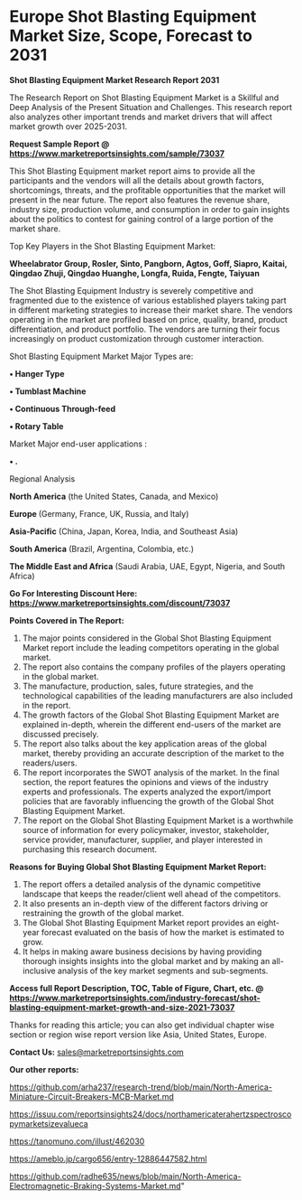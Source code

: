  # Europe Shot Blasting Equipment Market Size, Scope, Forecast to 2031

<strong>Shot Blasting Equipment Market Research Report 2031</strong>

The Research Report on Shot Blasting Equipment Market is a Skillful and Deep Analysis of the Present Situation and Challenges. This research report also analyzes other important trends and market drivers that will affect market growth over 2025-2031.

<strong>Request Sample Report @ <a href=https://www.marketreportsinsights.com/sample/73037>https://www.marketreportsinsights.com/sample/73037</a></strong>

This Shot Blasting Equipment market report aims to provide all the participants and the vendors will all the details about growth factors, shortcomings, threats, and the profitable opportunities that the market will present in the near future. The report also features the revenue share, industry size, production volume, and consumption in order to gain insights about the politics to contest for gaining control of a large portion of the market share.

Top Key Players in the Shot Blasting Equipment Market:

<strong>Wheelabrator Group, Rosler, Sinto, Pangborn, Agtos, Goff, Siapro, Kaitai, Qingdao Zhuji, Qingdao Huanghe, Longfa, Ruida, Fengte, Taiyuan</strong>

The Shot Blasting Equipment Industry is severely competitive and fragmented due to the existence of various established players taking part in different marketing strategies to increase their market share. The vendors operating in the market are profiled based on price, quality, brand, product differentiation, and product portfolio. The vendors are turning their focus increasingly on product customization through customer interaction.

Shot Blasting Equipment Market Major Types are:

<strong>• Hanger Type

• Tumblast Machine

• Continuous Through-feed

• Rotary Table</strong>

Market Major end-user applications :

<strong>• .</strong>

Regional Analysis

</u><strong><b>North America</b></strong> (the United States, Canada, and Mexico)

<strong><b>Europe </b></strong>(Germany, France, UK, Russia, and Italy)

<strong><b>Asia-Pacific</b></strong> (China, Japan, Korea, India, and Southeast Asia)

<strong><b>South America</b></strong> (Brazil, Argentina, Colombia, etc.)

<strong><b>The Middle East and Africa</b></strong> (Saudi Arabia, UAE, Egypt, Nigeria, and South Africa)

<strong>Go For Interesting Discount Here: <a href=https://www.marketreportsinsights.com/discount/73037>https://www.marketreportsinsights.com/discount/73037</a></strong>

<strong>Points Covered in The Report:</strong>
<ol>
  <li>The major points considered in the Global Shot Blasting Equipment Market report include the leading competitors operating in the global market.</li>
  <li>The report also contains the company profiles of the players operating in the global market.</li>
  <li>The manufacture, production, sales, future strategies, and the technological capabilities of the leading manufacturers are also included in the report.</li>
  <li>The growth factors of the Global Shot Blasting Equipment Market are explained in-depth, wherein the different end-users of the market are discussed precisely.</li>
  <li>The report also talks about the key application areas of the global market, thereby providing an accurate description of the market to the readers/users.</li>
  <li>The report incorporates the SWOT analysis of the market. In the final section, the report features the opinions and views of the industry experts and professionals. The experts analyzed the export/import policies that are favorably influencing the growth of the Global Shot Blasting Equipment Market.</li>
  <li>The report on the Global Shot Blasting Equipment Market is a worthwhile source of information for every policymaker, investor, stakeholder, service provider, manufacturer, supplier, and player interested in purchasing this research document.</li>
</ol>
<strong>Reasons for Buying Global Shot Blasting Equipment Market Report:</strong>

<ol>
  <li>The report offers a detailed analysis of the dynamic competitive landscape that keeps the reader/client well ahead of the competitors.</li>
  <li>It also presents an in-depth view of the different factors driving or restraining the growth of the global market.</li>
  <li>The Global Shot Blasting Equipment Market report provides an eight-year forecast evaluated on the basis of how the market is estimated to grow.</li>
  <li>It helps in making aware business decisions by having providing thorough insights insights into the global market and by making an all-inclusive analysis of the key market segments and sub-segments.</li>
</ol>
<strong>Access full Report Description, TOC, Table of Figure, Chart, etc. @ <a href=https://www.marketreportsinsights.com/industry-forecast/shot-blasting-equipment-market-growth-and-size-2021-73037>https://www.marketreportsinsights.com/industry-forecast/shot-blasting-equipment-market-growth-and-size-2021-73037</a></strong>


Thanks for reading this article; you can also get individual chapter wise section or region wise report version like Asia, United States, Europe.

<strong>Contact Us:</strong>
sales@marketreportsinsights.com

<strong>Our other reports:</strong>

<a href=https://github.com/arha237/research-trend/blob/main/North-America-Miniature-Circuit-Breakers-MCB-Market.md>https://github.com/arha237/research-trend/blob/main/North-America-Miniature-Circuit-Breakers-MCB-Market.md</a>

<a href=https://issuu.com/reportsinsights24/docs/northamericaterahertzspectroscopymarketsizevalueca>https://issuu.com/reportsinsights24/docs/northamericaterahertzspectroscopymarketsizevalueca</a>

<a href=https://tanomuno.com/illust/462030>https://tanomuno.com/illust/462030</a>

<a href=https://ameblo.jp/cargo656/entry-12886447582.html>https://ameblo.jp/cargo656/entry-12886447582.html</a>

<a href=https://github.com/radhe635/news/blob/main/North-America-Electromagnetic-Braking-Systems-Market.md>https://github.com/radhe635/news/blob/main/North-America-Electromagnetic-Braking-Systems-Market.md</a>"
